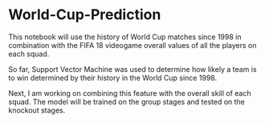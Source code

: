 # World-Cup-Prediction

This notebook will use the history of World Cup matches since 1998 in combination with the FIFA 18 videogame overall values of all the players on each squad.

So far, Support Vector Machine was used to determine how likely a team is to win determined by their history in the World Cup since 1998. 

Next, I am working on combining this feature with the overall skill of each squad. The model will be trained on the group stages and tested on the knockout stages. 
